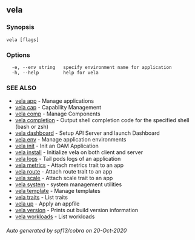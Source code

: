 ## vela



### Synopsis



```
vela [flags]
```

### Options

```
  -e, --env string   specify environment name for application
  -h, --help         help for vela
```

### SEE ALSO

* [vela app](vela_app.md)	 - Manage applications
* [vela cap](vela_cap.md)	 - Capability Management
* [vela comp](vela_comp.md)	 - Manage Components
* [vela completion](vela_completion.md)	 - Output shell completion code for the specified shell (bash or zsh)
* [vela dashboard](vela_dashboard.md)	 - Setup API Server and launch Dashboard
* [vela env](vela_env.md)	 - Manage application environments
* [vela init](vela_init.md)	 - Init an OAM Application
* [vela install](vela_install.md)	 - Initialize vela on both client and server
* [vela logs](vela_logs.md)	 - Tail pods logs of an application
* [vela metrics](vela_metrics.md)	 - Attach metrics trait to an app
* [vela route](vela_route.md)	 - Attach route trait to an app
* [vela scale](vela_scale.md)	 - Attach scale trait to an app
* [vela system](vela_system.md)	 - system management utilities
* [vela template](vela_template.md)	 - Manage templates
* [vela traits](vela_traits.md)	 - List traits
* [vela up](vela_up.md)	 - Apply an appfile
* [vela version](vela_version.md)	 - Prints out build version information
* [vela workloads](vela_workloads.md)	 - List workloads

###### Auto generated by spf13/cobra on 20-Oct-2020
